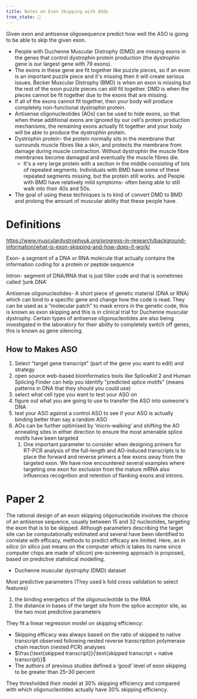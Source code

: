 ```yaml
---
title: Notes on Exon Skipping with ASOs
tree_state: 🌱
---
```


Given exon and antisense oligosequence predict how well the ASO is going to be able to skip the given exon.

- People with Duchenne Muscular Distrophy (DMD) are missing exons in the genes that control dystrophin protein production (the dystrophin gene is our largest gene with 79 exons).
- The exons in these gene are fit together like puzzle pieces, so if an exon is an important puzzle piece and it's missing then it will create serious issues. Becker Muscular Distrophy (BMD) is when an exon is missing but the rest of the exon puzzle pieces can still fit together. DMD is when the pieces cannot be fit together due to the exons that are missing.
- If all of the exons cannot fit together, then your body will produce completely non-functional dystrophin protein.
- Antisense oligonucleotides (AOs) can be used to hide exons, so that when these additional exons are ignored by our cell's protein production mechanisms, the remaining exons actually fit together and your body will be able to produce the dystrophin protein.
- Dystrophin protein- the protein normally sits in the membrane that surrounds muscle fibres like a skin, and protects the membrane from damage during muscle contraction. Without dystrophin the muscle fibre membranes become damaged and eventually the muscle fibres die.
  - It's a very large protein with a section in the middle consisting of lots of repeated segments. Individuals with BMD have some of these repeated segments missing, but the protein still works. and People with BMD have relatively mild symptoms- often being able to still walk into their 40s and 50s.
- The goal of using these techniques is to kind of convert DMD to BMD and prolong the amount of muscular ability that these people have.

# Definitions

https://www.musculardystrophyuk.org/progress-in-research/background-information/what-is-exon-skipping-and-how-does-it-work/

Exon- a segment of a DNA or RNA molecule that actually contains the information coding for a protein or peptide sequence

Intron- segment of DNA/RNA that is just filler code and that is sometimes called ‘junk DNA’

Antisense oligonucleotides- A short piece of genetic material (DNA or RNA) which can bind to a specific gene and change how the code is read. They can be used as a “molecular patch” to mask errors in the genetic code, this is known as exon skipping and this is in clinical trial for Duchenne muscular dystrophy. Certain types of antisense oligonucleotides are also being investigated in the laboratory for their ability to completely switch off genes, this is known as gene silencing.



## How to Makes ASO

1. Select "target gene transcript" (part of the gene you want to edit) and strategy
2. open source web-based bioinformatics tools like SpliceAid 2 and Human Splicing Finder can help you identify "predicted splice motifs" (means patterns in DNA that they should you could use)
3. select what cell type you want to test your ASO on
4. figure out what you are going to use to transfer the ASO into someone's DNA
5. test your ASO against a control ASO to see if your ASO is actually binding better than say a random ASO
6. AOs can be further optimised by ‘micro-walking’ and shifting the AO annealing sites in either direction to ensure the most amenable splice motifs have been targeted
   1. One important parameter to consider when designing primers for RT-PCR analysis of the full-length and AO-induced transcripts is to place the forward and reverse primers a few exons away from the targeted exon. We have now encountered several examples where targeting one exon for exclusion from the mature mRNA also influences recognition and retention of flanking exons and introns.

# Paper 2

The rational design of an exon skipping oligonucleotide involves the choice of an antisense sequence, usually between 15 and 32 nucleotides, targeting the exon that is to be skipped. Although parameters describing the target site can be computationally estimated and several have been identified to correlate with efficacy, methods to predict efficacy are limited. Here, an *in silico* (in silico just means on the computer which is takes its name since computer chips are made of silicon) pre-screening approach is proposed, based on predictive statistical modelling.

- Duchenne muscular dystrophy (DMD) dataset

Most predictive parameters (They used k fold cross validation to select features)

1. the binding energetics of the oligonucleotide to the RNA
2. the distance in bases of the target site from the splice acceptor site, as the two most predictive parameters

They fit a linear regression model on skipping efficiency:

- Skipping efficacy was always based on the ratio of skipped to native transcript observed following nested reverse transcription polymerase chain reaction (nested PCR) analyses
- $\frac{\text{skipped transcript}}{\text{skipped transcript + native transcript}}$
- The authors of previous studies defined a ‘good’ level of exon skipping to be greater than 25–30 percent

They thresholded their model at 30% skipping efficiency and compared with which oligonucleotides actually have 30% skipping efficiency.

